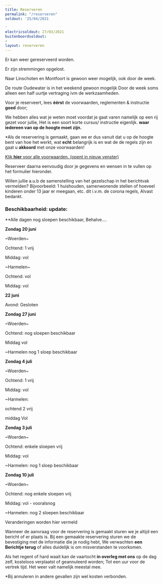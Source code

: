 ```yaml
---
title: Reserveren
permalink: "/reserveren"
soldout: '25/04/2021

'
electricsoldout: 27/03/2021
buitenboordsoldout:
- 
layout: reserveren
---
```


Er kan weer gereserveerd worden. 

Er zijn stremmingen opgelost.

Naar Linschoten en Montfoort is gewoon weer mogelijk, ook door de week.

De route Oudewater is in het weekend gewoon mogelijk
Door de week soms alleen een half uurtje vertraging ivm de werkzaamheden.


Voor je reserveert, lees **éérst** de voorwaarden, reglementen & instructie **goed** door; [](https://descheepsjongens.nl/voorwaarden)
   
We hebben alles wat je weten moet voordat je gaat varen namelijk op een rij gezet voor jullie, Het is een soort korte cursus/ instructie eigenlijk.
**waar iedereen van op de hoogte moet zijn.**

*Als de reservering is gemaakt, gaan we er dus vanuit dat u op de hoogte bent van hoe het werkt, wat **echt** belangrijk is en wat de de regels zijn en gaat u **akkoord** met onze voorwaarden!

[Klik **hier** voor alle voorwaarden. (opent in nieuw venster)](http://descheepsjongens.nl/voorwaarden)


Reserveer daarna eenvoudig door je gegevens en wensen in te vullen op het formulier hieronder. 

Willen jullie a.u.b de samenstelling van het gezelschap in het berichtvak vermelden? 
Bijvoorbeeld: 1 huishouden, samenwonende stellen of hoeveel kinderen onder 13 jaar er meegaan, etc.  dit i.v.m. de corona regels, Alvast bedankt.

### Beschikbaarheid: update: 

**Alle dagen nog sloepen beschikbaar, Behalve....


**Zondag 20 juni**

~Woerden~

Ochtend: 1 vrij 

Middag: vol


~Harmelen~ 

Ochtend: vol

Middag: vol



**22 juni**

Avond: Gesloten



**Zondag 27 juni**

~Woerden~

Ochtend: nog sloepen beschikbaar

Middag vol

~Harmelen nog 1 sloep beschikbaar


**Zondag 4 juli**

~Woerden~

Ochtend: 1 vrij

Middag: vol


~Harmelen: 

ochtend 2 vrij 

middag Vol



**Zondag 3 juli**

~Woerden~

Ochtend: enkele sloepen vrij

Middag: vol

~Harmelen: nog 1 sloep beschikbaar


**Zondag 10 juli**

~Woerden~

Ochtend: nog enkele sloepen vrij

Middag: vol  - vooralsnog

~Harmelen: nog 2 sloepen beschikbaar


Veranderingen worden hier vermeld


Wanneer de aanvraag voor de reservering is gemaakt sturen we je altijd een bericht of er plaats is.
Bij een gemaakte reservering sturen we de bevestiging met de informatie die je nodig hebt,
We verwachten **een Berichtje terug** of alles duidelijk is om misverstanden te voorkomen.

Als het regent of hard waait kan de vaartocht **in overleg met ons** op de dag zelf, kosteloos verplaatst of geannuleerd worden; Tot een uur voor de vertrek tijd. Het weer valt namelijk meestal mee.

*Bij annuleren in andere gevallen zijn wel kosten verbonden.